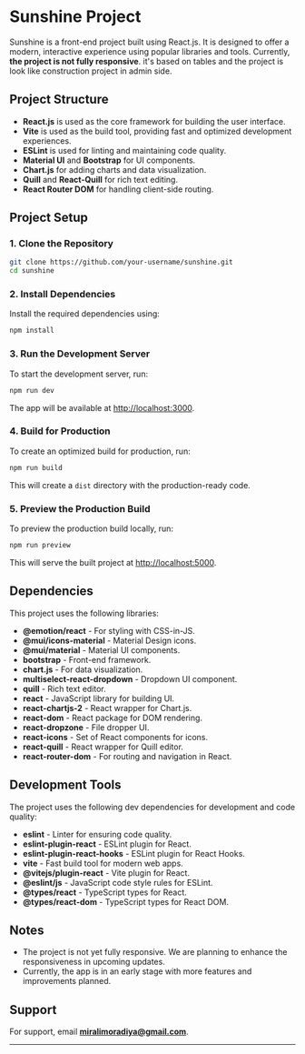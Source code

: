 # Sunshine Project

Sunshine is a front-end project built using React.js. It is designed to offer a modern, interactive experience using popular libraries and tools. Currently, **the project is not fully responsive**. it's based on tables and the project is look like construction project in admin side.

## Project Structure

- **React.js** is used as the core framework for building the user interface.
- **Vite** is used as the build tool, providing fast and optimized development experiences.
- **ESLint** is used for linting and maintaining code quality.
- **Material UI** and **Bootstrap** for UI components.
- **Chart.js** for adding charts and data visualization.
- **Quill** and **React-Quill** for rich text editing.
- **React Router DOM** for handling client-side routing.

## Project Setup

### 1. Clone the Repository

```bash
git clone https://github.com/your-username/sunshine.git
cd sunshine
```

### 2. Install Dependencies

Install the required dependencies using:

```bash
npm install
```

### 3. Run the Development Server

To start the development server, run:

```bash
npm run dev
```

The app will be available at [http://localhost:3000](http://localhost:3000).

### 4. Build for Production

To create an optimized build for production, run:

```bash
npm run build
```

This will create a `dist` directory with the production-ready code.

### 5. Preview the Production Build

To preview the production build locally, run:

```bash
npm run preview
```

This will serve the built project at [http://localhost:5000](http://localhost:5000).

## Dependencies

This project uses the following libraries:

- **@emotion/react** - For styling with CSS-in-JS.
- **@mui/icons-material** - Material Design icons.
- **@mui/material** - Material UI components.
- **bootstrap** - Front-end framework.
- **chart.js** - For data visualization.
- **multiselect-react-dropdown** - Dropdown UI component.
- **quill** - Rich text editor.
- **react** - JavaScript library for building UI.
- **react-chartjs-2** - React wrapper for Chart.js.
- **react-dom** - React package for DOM rendering.
- **react-dropzone** - File dropper UI.
- **react-icons** - Set of React components for icons.
- **react-quill** - React wrapper for Quill editor.
- **react-router-dom** - For routing and navigation in React.

## Development Tools

The project uses the following dev dependencies for development and code quality:

- **eslint** - Linter for ensuring code quality.
- **eslint-plugin-react** - ESLint plugin for React.
- **eslint-plugin-react-hooks** - ESLint plugin for React Hooks.
- **vite** - Fast build tool for modern web apps.
- **@vitejs/plugin-react** - Vite plugin for React.
- **@eslint/js** - JavaScript code style rules for ESLint.
- **@types/react** - TypeScript types for React.
- **@types/react-dom** - TypeScript types for React DOM.

## Notes

- The project is not yet fully responsive. We are planning to enhance the responsiveness in upcoming updates.
- Currently, the app is in an early stage with more features and improvements planned.

## Support

For support, email **miralimoradiya@gmail.com**. 

---


